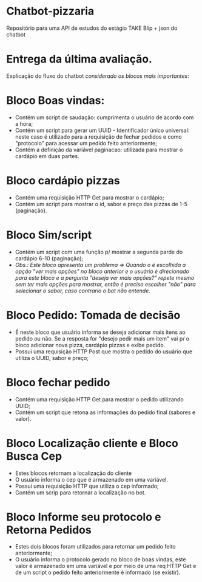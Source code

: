 # Chatbot-pizzaria 
Repositório para uma API de estudos do estágio TAKE Blip + json do chatbot 
# Entrega da última avaliação.

Explicação do fluxo do chatbot *considerado os blocos mais importantes*:
# Bloco Boas vindas: 
- Contém um script de saudação: cumprimenta o usuário de acordo com a hora;
- Contém um script para gerar um UUID - Identificador único universal: neste caso é utilizado para a requisição de fechar pedidos e como "protocolo" para acessar um pedido feito anteriormente;
- Contém a definição da variável paginacao: utilizada para mostrar o cardápio em duas partes.
# Bloco cardápio pizzas 
- Contém uma requisição HTTP Get para mostrar o cardápio;
- Contém um script para mostrar o id, sabor e preço das pizzas de 1-5 (paginação).
# Bloco Sim/script
- Contém um script com uma função p/ mostrar a segunda parde do cardápio 6-10 (paginação);
- _Obs.: Este bloco apresenta um problema => Quando o é escolhida a opção "ver mais opções" no bloco anterior e o usuário é direcionado para este bloco e a pergunta "deseja ver mais opções?" repete mesmo sem ter mais opções para mostrar, então é preciso escolher "não" para selecionar o sabor, caso contrario o bot não entende._ 
# Bloco Pedido: Tomada de decisão
- É neste bloco que usuário informa se deseja adicionar mais itens ao pedido ou não. Se a resposta for "desejo pedir mais um item" vai p/ o bloco adicionar nova pizza, cardápio pizzas e exibe pedido.
- Possui uma requisição HTTP Post que mostra o pedido do usuário que utiliza o UUID, sabor e preço;
# Bloco fechar pedido
- Contém uma requisição HTTP Get para mostrar o pedido utilizando UUID;
- Contém um script que retona as informações do pedido final (sabores e valor).
# Bloco Localização cliente e Bloco Busca Cep
- Estes blocos retornam a localização do cliente
- O usuário informa o cep que é armazenado em uma variável.
- Possui uma requisição HTTP que utiliza o cep informado;
- Contém um scrip para retornar a localização no bot. 
# Bloco Informe seu protocolo e Retorna Pedidos 
- Estes dois blocos foram utilizados para retornar um pedido feito anteriormente;
- O usuário informa o protocolo gerado no bloco de boas vindas, este valor é armazenado em uma variável e por meio de uma req HTTP Get e de um script o pedido feito anteriormente é informado (se existir). 

